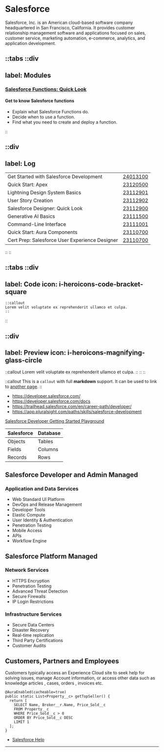 # Salesforce

Salesforce, Inc. is an American cloud-based software company headquartered in San Francisco, California. It provides customer relationship management software and applications focused on sales, customer service, marketing automation, e-commerce, analytics, and application development.

::tabs
  ::div
  ---
  label: Modules
  ---

  ### [Salesforce Functions: Quick Look][24020100]

  #### Get to know Salesforce functions

  - Explain what Salesforce Functions do.
  - Decide when to use a function.
  - Find what you need to create and deploy a function.

  ::

  ::div
  ---
  label: Log
  ---

  |                                                |            |
  | ---------------------------------------------- | ---------- |
  | Get Started with Salesforce Development        | [24013100] |
  | Quick Start: Apex                              | [23120500] |
  | Lightning Design System Basics                 | [23112901] |
  | User Story Creation                            | [23112902] |
  | Salesforce Designer: Quick Look                | [23112900] |
  | Generative AI Basics                           | [23111500] |
  | Command-Line Interface                         | [23111001] |
  | Quick Start: Aura Components                   | [23110700] |
  | Cert Prep: Salesforce User Experience Designer | [23110700] |

  ::
::

::tabs
  ::div
  ---
  label: Code
  icon: i-heroicons-code-bracket-square
  ---

  ```mdc
  ::callout
  Lorem velit voluptate ex reprehenderit ullamco et culpa.
  ::
  ```
  ::

  ::div
  ---
  label: Preview
  icon: i-heroicons-magnifying-glass-circle
  ---

  ::callout
  Lorem velit voluptate ex reprehenderit ullamco et culpa.
  ::
  ::
::



::callout
This is a `callout` with full **markdown** support. It can be used to link to [another page](/pro/prose/card).
::

- https://developer.salesforce.com/
- https://developer.salesforce.com/docs
- https://trailhead.salesforce.com/en/career-path/developer/
- https://app.pluralsight.com/paths/skills/salesforce-development

[Salesforce Developer Getting Started Playground](https://wise-raccoon-opw3r-dev-ed.trailblaze.lightning.force.com)

<!--
  username: victor.tolbert@wise-raccoon-opw3r.com
  email: victor.tolbert@gmail.com
  password: 7qJsQQ@PO
-->

| Salesforce | Database |
| ---------- | -------- |
| Objects    | Tables   |
| Fields     | Columns  |
| Records    | Rows     |



## Salesforce Developer and Admin Managed

### Application and Data Services

- Web Standard UI Platform
- DevOps and Release Management
- Developer Tools
- Elastic Compute
- User Identity & Authentication
- Penetration Testing
- Mobile Access
- APIs
- Workflow Engine

## Salesforce Platform Managed

### Network Services

- HTTPS Encryption
- Penetration Testing
- Advanced Threat Detection
- Secure Firewalls
- IP Login Restrictions

### Infrastructure Services

- Secure Data Centers
- Disaster Recovery
- Real-time replication
- Third Party Certifications
- Customer Audits


## Customers, Partners and Employees

Customers typically access an Experience Cloud site to seek help for solving issues, manage Account information, or access other data such as knowledge articles , cases, orders , invoices etc.

```apex
@AuraEnabled(cacheable=true)
public static List<Property__c> getTopSeller() {
  return [
    SELECT Name, Broker__r.Name, Price_Sold__c
    FROM Property__c
    WHERE Price_Sold__c > 0
    ORDER BY Price_Sold__c DESC
    LIMIT 1
  ];
}
```

- [Salesforce Help]

<!--
  https://d.la1-c1cs-ia7.salesforceliveagent.com/chat/rest/Visitor/Settings.jsonp?Settings.prefix=Visitor&Settings.buttonIds=[573DR0000008fyP]&Settings.updateBreadcrumb=1&callback=embedded_svc.liveAgentAPI.connection.handlePing&deployment_id=572DR0000008f7s&org_id=00DDR000000qERv&version=48
-->

[Salesforce Help]: https://help.salesforce.com/s/
[Salesforce Field Service]: https://help.salesforce.com/s/articleView?id=sf.fs_overview.htm&type=5
[Salesforce Standard Objects]: https://help.salesforce.com/s/articleView?id=sf.fs_overview.htm&type=5
[Salesforce Lightning Data Model]: https://forcewinds.wordpress.com/2020/07/09/absolute-basics-of-salesforce-field-service-lightning-data-model/
[Salesforce Administrator Certification Prep]: https://trailhead.salesforce.com/content/learn/trails/administrator-certification-prep
[Salesforce Standard Objects]: https://developer.salesforce.com/docs/atlas.en-us.object_reference.meta/object_reference/sforce_api_objects_list.htm
[Google Search]: https://www.google.com/search?q=salesforce+standard+objects
[webassessor]: https://www.webassessor.com/wa.do?page=defaultLogin
[salesforce-custom-objects]: https://www.bacancytechnology.com/blog/salesforce-custom-objects#:~:text=Standard%20objects%20are%20designed%20to,Campaign

---

[24020100]: https://trailhead.salesforce.com/content/learn/modules/salesforce-functions-quick-look "Learn how to deploy code to meet elastic demand."
[23071101]: https://trailhead.salesforce.com/content/learn/projects/quickstart-lightning-components "Create your first component that renders a list of Contacts from your org."
[23110700]: https://trailhead.salesforce.com/content/learn/modules/ux-designer-certification-prep "Use scenarios and flashcards to study for the User Experience Designer certification exam."
[23110700]: https://trailhead.salesforce.com/content/learn/projects/quickstart-lightning-components "Quick Start: Aura Components"
[23111001]: https://trailhead.salesforce.com/content/learn/modules/cli-basics "Learn the basics of working with a command-line interface tool."
[23111500]: https://trailhead.salesforce.com/content/learn/modules/generative-ai-basics "Discover the capabilities of generative AI and the technology that powers it."
[23112900]: https://trailhead.salesforce.com/content/learn/modules/salesforce-designer-quick-look "Learn what Salesforce designers do and the skills they need to succeed."
[23112901]: https://trailhead.salesforce.com/content/learn/modules/lightning-design-system-basics "Get started using the Lightning Design System to build Salesforce apps."
[23112902]: https://trailhead.salesforce.com/content/learn/modules/user-story-creation "Discover the importance of user stories and learn how to write them."
[23120500]: https://trailhead.salesforce.com/content/learn/projects/quickstart-apex "Write your first Apex class."
[24013100]: https://trailhead.salesforce.com/content/learn/projects/get-started-with-salesforce-development "Build a simple app and see what it’s like to develop on the Salesforce Platform."

[2]: https://trailhead.salesforce.com/content/learn/modules/salesforce-functions-quick-look/get-to-know-salesforce-functions
